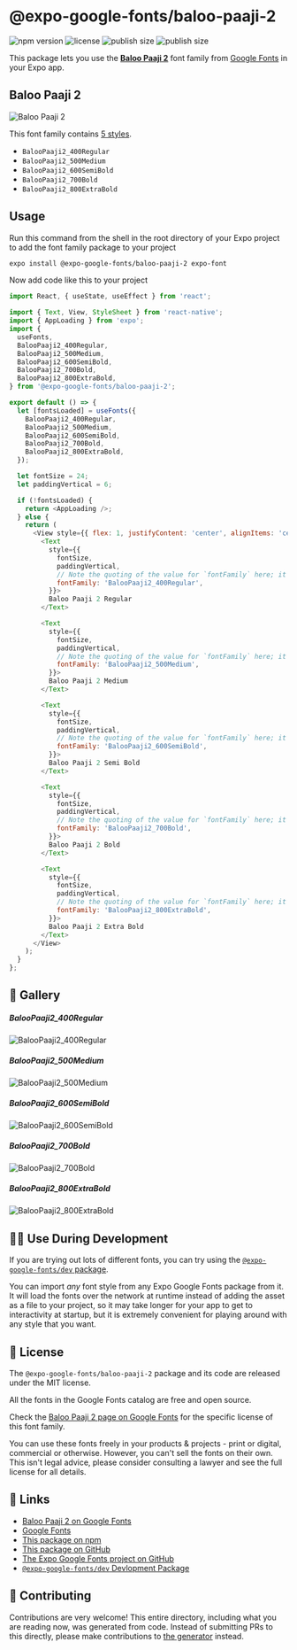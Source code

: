 # @expo-google-fonts/baloo-paaji-2

![npm version](https://flat.badgen.net/npm/v/@expo-google-fonts/baloo-paaji-2)
![license](https://flat.badgen.net/github/license/expo/google-fonts)
![publish size](https://flat.badgen.net/packagephobia/install/@expo-google-fonts/baloo-paaji-2)
![publish size](https://flat.badgen.net/packagephobia/publish/@expo-google-fonts/baloo-paaji-2)

This package lets you use the [**Baloo Paaji 2**](https://fonts.google.com/specimen/Baloo+Paaji+2) font family from [Google Fonts](https://fonts.google.com/) in your Expo app.

## Baloo Paaji 2

![Baloo Paaji 2](./font-family.png)

This font family contains [5 styles](#-gallery).

- `BalooPaaji2_400Regular`
- `BalooPaaji2_500Medium`
- `BalooPaaji2_600SemiBold`
- `BalooPaaji2_700Bold`
- `BalooPaaji2_800ExtraBold`

## Usage

Run this command from the shell in the root directory of your Expo project to add the font family package to your project
```sh
expo install @expo-google-fonts/baloo-paaji-2 expo-font
```

Now add code like this to your project
```js
import React, { useState, useEffect } from 'react';

import { Text, View, StyleSheet } from 'react-native';
import { AppLoading } from 'expo';
import {
  useFonts,
  BalooPaaji2_400Regular,
  BalooPaaji2_500Medium,
  BalooPaaji2_600SemiBold,
  BalooPaaji2_700Bold,
  BalooPaaji2_800ExtraBold,
} from '@expo-google-fonts/baloo-paaji-2';

export default () => {
  let [fontsLoaded] = useFonts({
    BalooPaaji2_400Regular,
    BalooPaaji2_500Medium,
    BalooPaaji2_600SemiBold,
    BalooPaaji2_700Bold,
    BalooPaaji2_800ExtraBold,
  });

  let fontSize = 24;
  let paddingVertical = 6;

  if (!fontsLoaded) {
    return <AppLoading />;
  } else {
    return (
      <View style={{ flex: 1, justifyContent: 'center', alignItems: 'center' }}>
        <Text
          style={{
            fontSize,
            paddingVertical,
            // Note the quoting of the value for `fontFamily` here; it expects a string!
            fontFamily: 'BalooPaaji2_400Regular',
          }}>
          Baloo Paaji 2 Regular
        </Text>

        <Text
          style={{
            fontSize,
            paddingVertical,
            // Note the quoting of the value for `fontFamily` here; it expects a string!
            fontFamily: 'BalooPaaji2_500Medium',
          }}>
          Baloo Paaji 2 Medium
        </Text>

        <Text
          style={{
            fontSize,
            paddingVertical,
            // Note the quoting of the value for `fontFamily` here; it expects a string!
            fontFamily: 'BalooPaaji2_600SemiBold',
          }}>
          Baloo Paaji 2 Semi Bold
        </Text>

        <Text
          style={{
            fontSize,
            paddingVertical,
            // Note the quoting of the value for `fontFamily` here; it expects a string!
            fontFamily: 'BalooPaaji2_700Bold',
          }}>
          Baloo Paaji 2 Bold
        </Text>

        <Text
          style={{
            fontSize,
            paddingVertical,
            // Note the quoting of the value for `fontFamily` here; it expects a string!
            fontFamily: 'BalooPaaji2_800ExtraBold',
          }}>
          Baloo Paaji 2 Extra Bold
        </Text>
      </View>
    );
  }
};

```

## 🔡 Gallery

##### BalooPaaji2_400Regular
![BalooPaaji2_400Regular](./BalooPaaji2_400Regular.ttf.png)

##### BalooPaaji2_500Medium
![BalooPaaji2_500Medium](./BalooPaaji2_500Medium.ttf.png)

##### BalooPaaji2_600SemiBold
![BalooPaaji2_600SemiBold](./BalooPaaji2_600SemiBold.ttf.png)

##### BalooPaaji2_700Bold
![BalooPaaji2_700Bold](./BalooPaaji2_700Bold.ttf.png)

##### BalooPaaji2_800ExtraBold
![BalooPaaji2_800ExtraBold](./BalooPaaji2_800ExtraBold.ttf.png)


## 👩‍💻 Use During Development

If you are trying out lots of different fonts, you can try using the [`@expo-google-fonts/dev` package](https://github.com/expo/google-fonts/tree/master/font-packages/dev#readme).

You can import *any* font style from any Expo Google Fonts package from it. It will load the fonts
over the network at runtime instead of adding the asset as a file to your project, so it may take longer
for your app to get to interactivity at startup, but it is extremely convenient
for playing around with any style that you want.

## 📖 License

The `@expo-google-fonts/baloo-paaji-2` package and its code are released under the MIT license.

All the fonts in the Google Fonts catalog are free and open source.

Check the [Baloo Paaji 2 page on Google Fonts](https://fonts.google.com/specimen/Baloo+Paaji+2) for the specific license of this font family.

You can use these fonts freely in your products & projects - print or digital, commercial or otherwise. However, you can't sell the fonts on their own. This isn't legal advice, please consider consulting a lawyer and see the full license for all details.

## 🔗 Links

- [Baloo Paaji 2 on Google Fonts](https://fonts.google.com/specimen/Baloo+Paaji+2)
- [Google Fonts](https://fonts.google.com/)
- [This package on npm](https://www.npmjs.com/package/@expo-google-fonts/baloo-paaji-2)
- [This package on GitHub](https://github.com/expo/google-fonts/tree/master/font-packages/baloo-paaji-2)
- [The Expo Google Fonts project on GitHub](https://github.com/expo/google-fonts)
- [`@expo-google-fonts/dev` Devlopment Package](https://github.com/expo/google-fonts/tree/master/font-packages/dev)

## 🤝 Contributing

Contributions are very welcome! This entire directory, including what you are reading now, was generated from code. Instead of submitting PRs to this directly, please make contributions to [the generator](https://github.com/expo/google-fonts/tree/master/packages/generator) instead.
